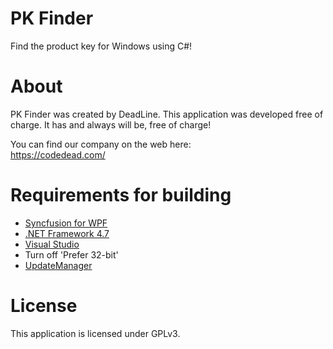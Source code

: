 # PK Finder
Find the product key for Windows using C#!

# About
PK Finder was created by DeadLine. This application was developed free of charge. It has and always will be, free of charge!

You can find our company on the web here:<br />
https://codedead.com/

# Requirements for building
* [Syncfusion for WPF](https://www.syncfusion.com/)
* [.NET Framework 4.7](https://www.microsoft.com/en-us/download/details.aspx?id=55167)
* [Visual Studio](http://visualstudio.com)
* Turn off 'Prefer 32-bit'
* [UpdateManager](https://github.com/CodeDead/UpdateManager)

# License
This application is licensed under GPLv3.
